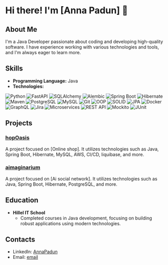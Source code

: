 # Hi there! I'm [Anna Padun] 👋

## About Me
I'm a Java Developer passionate about coding and developing high-quality software. I have experience working with various technologies and tools, and I'm always eager to learn more.

## Skills
- **Programming Language:** Java
- **Technologies:**

<p>
  <img src="https://img.shields.io/badge/Python-3.11-blue?style=for-the-badge&logo=python&logoColor=white" alt="Python">
  <img src="https://img.shields.io/badge/FastAPI-009688?style=for-the-badge&logo=fastapi&logoColor=white" alt="FastAPI">
  <img src="https://img.shields.io/badge/SQLAlchemy-3673A5?style=for-the-badge&logo=sqlalchemy&logoColor=white" alt="SQLAlchemy">
  <img src="https://img.shields.io/badge/Alembic-5C2D91?style=for-the-badge&logo=alembic&logoColor=white" alt="Alembic">
  <img src="https://img.shields.io/badge/Spring%20Boot-6DB33F?style=for-the-badge&logo=spring-boot&logoColor=white" alt="Spring Boot">
  <img src="https://img.shields.io/badge/Hibernate-59666C?style=for-the-badge&logo=hibernate&logoColor=white" alt="Hibernate">
  <img src="https://img.shields.io/badge/Maven-C71A36?style=for-the-badge&logo=apache-maven&logoColor=white" alt="Maven">
  <img src="https://img.shields.io/badge/PostgreSQL-316192?style=for-the-badge&logo=postgresql&logoColor=white" alt="PostgreSQL">
  <img src="https://img.shields.io/badge/MySQL-4479A1?style=for-the-badge&logo=mysql&logoColor=white" alt="MySQL">
  <img src="https://img.shields.io/badge/Git-F05032?style=for-the-badge&logo=git&logoColor=white" alt="Git">
  <img src="https://img.shields.io/badge/OOP-007ACC?style=for-the-badge&logo=java&logoColor=white" alt="OOP">
  <img src="https://img.shields.io/badge/SOLID-FF4500?style=for-the-badge&logo=solid&logoColor=white" alt="SOLID">
  <img src="https://img.shields.io/badge/JPA-FF4500?style=for-the-badge&logo=java&logoColor=white" alt="JPA">
  <img src="https://img.shields.io/badge/Docker-2496ED?style=for-the-badge&logo=docker&logoColor=white" alt="Docker">
  <img src="https://img.shields.io/badge/GraphQL-E10098?style=for-the-badge&logo=graphql&logoColor=white" alt="GraphQL">
  <img src="https://img.shields.io/badge/Jira-0052CC?style=for-the-badge&logo=jira&logoColor=white" alt="Jira">
  <img src="https://img.shields.io/badge/Microservices-FF6F00?style=for-the-badge&logo=microservices&logoColor=white" alt="Microservices">
  <img src="https://img.shields.io/badge/REST%20API-005571?style=for-the-badge&logo=rest&logoColor=white" alt="REST API">
  <img src="https://img.shields.io/badge/Mockito-25D366?style=for-the-badge&logo=mockito&logoColor=white" alt="Mockito">
  <img src="https://img.shields.io/badge/JUnit-25A162?style=for-the-badge&logo=junit5&logoColor=white" alt="JUnit">
</p>






## Projects
### [hopOasis](https://github.com/hopOasis)
A project focused on [Online shop]. It utilizes technologies such as Java, Spring Boot, Hibernate, MySQL, AWS, CI/CD, liquibase, and more.
### [aimaginarium](https://github.com/AImaginarium)
A project focused on [Ai social network]. It utilizes technologies such as Java, Spring Boot, Hibernate, PostgreSQL, and more.

## Education
- **Hillel IT School**
  - Completed courses in Java development, focusing on building robust applications using modern technologies.

## Contacts
- LinkedIn: [AnnaPadun](www.linkedin.com/in/padun)
- Email: [email](roananik1988@gmail.com)

